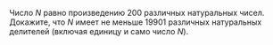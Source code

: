 Число $N$ равно произведению 200 различных натуральных чисел.
 Докажите, что $N$ имеет не меньше 19901 различных натуральных делителей (включая единицу и само число $N$).